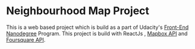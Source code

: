 # Neighbourhood Map Project


This is a web based project which is build as a part of Udacity's [Front-End Nanodegree](https://in.udacity.com/course/front-end-web-developer-nanodegree--nd001) Program. This project is build with ReactJs , [Mapbox API](https://www.mapbox.com/) and [Foursquare API](https://developer.foursquare.com/).
